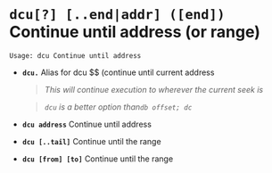 <!-- TITLE: dcu -->

#  **`dcu[?] [..end|addr] ([end])`** Continue until address (or range)


```text
Usage: dcu Continue until address
```


- **`dcu.`** Alias for dcu $$ (continue until current address
  > _This will continue execution to wherever the current seek is_

  > _`dcu` is a better option than`db offset; dc`_
- **`dcu address`** Continue until address
- **`dcu [..tail]`** Continue until the range
- **`dcu [from] [to]`** Continue until the range

<p hidden>dcu</p>
